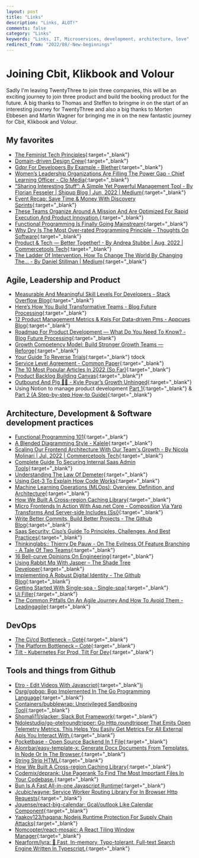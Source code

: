 ```yaml
---
layout: post
title: "Links"
description: "Links, ALOT!"
comments: false
category: "Links"
keywords: "Links, IT, Microservices, development, architecture, love"
redirect_from: "2022/08/-New-beginnings"
---
```


<!-- markdownlint-disable MD033 MD020 MD025-->
# Joining Cbit, Klikbook and Volour

Sadly I'm leaving TwentyThree to join three companies, this will be an exciting journey to join three product and build the booking product for the future. A big thanks to Thomas and Steffen to bringme in on the start of an interesting journey for TwentyThree and also a big thanks to Morten Ebbesen and Martin Wagner for bringing me in on the new fantastic journey for Cbit, Klikbook and Volour.

## My favorites<a name="favorites"></a>

- [The Feminist Tech Principles](https://superrr.net/feministtech/principles/){:target="_blank"}
- [Domain-driven Design Crew](https://github.com/ddd-crew){:target="_blank"}
- [Gdpr For Developers By Example - Blether](https://blog.blether.chat/2022/08/03/gdpr-for-developers-by-example/){:target="_blank"}
- [Women’s Leadership Organizations Are Filling The Power Gap - Chief Learning Officer - Clo Media](https://www.chieflearningofficer.com/2022/06/20/womens-leadership-organizations-are-filling-the-power-gap/){:target="_blank"}
- [“Sharing Interesting Stuff”: A Simple Yet Powerful Management Tool - By Florian Fesseler | Shipup Blog | Jun, 2022 | Medium](https://medium.com/shipup-blog/sharing-interesting-stuff-a-simple-yet-powerful-management-tool-771d3c2b39b7){:target="_blank"}
- [Event Recap: Save Time & Money With Discovery Sprints](https://thoughtbot.com/blog/event-recap-save-time-money-with-discovery-sprints){:target="_blank"}
- [These Teams Organize Around A Mission And Are Optimized For Rapid Execution And Product Innovation.](https://newsletter.pragmaticengineer.com/p/the-platform-and-program-split-at){:target="_blank"}
- [Functional Programming Is Finally Going Mainstream](https://github.com/readme/featured/functional-programming){:target="_blank"}
- [Why Dry Is The Most Over-rated Programming Principle - Thoughts On Software](https://gordonc.bearblog.dev/dry-most-over-rated-programming-principle/){:target="_blank"}
- [Product & Tech — Better Together! - By Andrea Stubbe | Aug, 2022 | Commercetools Tech](https://techblog.commercetools.com/product-tech-better-together-7d8ced10d83f){:target="_blank"}
- [The Ladder Of Intervention. How To Change The World By Changing The… - By Daniel Stillman | Medium](https://daniel-stillman.medium.com/the-ladder-of-intervention-d345969fdd00){:target="_blank"}

## Agile, Leadership and Product<a name="agile"></a>

- [Measurable And Meaningful Skill Levels For Developers - Stack Overflow Blog](https://stackoverflow.blog/2022/07/28/measurable-and-meaningful-skill-levels-for-developers/){:target="_blank"}
- [Here’s How You Build Transformative Teams - Blog Future Processing](https://www.future-processing.com/blog/heres-how-you-build-transformative-teams/){:target="_blank"}
- [12 Product Management Metrics & Kpis For Data-driven Pms - Appcues Blog](https://www.appcues.com/blog/product-management-metrics){:target="_blank"}
- [Roadmap For Product Development — What Do You Need To Know? - Blog Future Processing](https://www.future-processing.com/blog/roadmap-for-product-development/#product-manager-vs-product-owner){:target="_blank"}
- [Growth Competency Model: Build Stronger Growth Teams — Reforge](https://www.reforge.com/blog/the-growth-competency-model){:target="_blank"}
- [Your Guide To Reverse Trials](https://openviewpartners.com/blog/your-guide-to-reverse-trials/){:target="_blank"} tdock
- [Service Level Agreement - Common Paper](https://commonpaper.com/standards/service-level-agreement/#all-formats){:target="_blank"}
- [The 10 Most Popular Articles In 2022 (So Far)](https://sloanreview.mit.edu/article/the-10-most-popular-articles-in-2022-so-far/){:target="_blank"}
- [Product Backlog Building Canvas](https://martinfowler.com/articles/product-backlog-building-canvas.html){:target="_blank"}†
- [Outbound And Plg 🤼‍♂️ - Kyle Poyar’s Growth Unhinged](https://kylepoyar.substack.com/p/your-guide-to-outbound-and-plg){:target="_blank"} 
- Using Notion to manage product development [Part 1](https://thoughtbot.com/blog/using-notion-to-manage-product-development){:target="_blank"} & [Part 2 (A Step-by-step How-to Guide)](https://thoughtbot.com/blog/using-notion-to-manage-product-development-part-2){:target="_blank"}

## Architecture, Development & Software development practices <a name="development"></a>

- [Functional Programming 101](https://github.com/readme/guides/functional-programming-basics){:target="_blank"}
- [A Blended Diagramming Style - Kalele](https://kalele.io/a-blended-diagramming-style/){:target="_blank"}
- [Scaling Our Frontend Architecture With Our Team's Growth - By Nicola Molinari | Jul, 2022 | Commercetools Tech](https://techblog.commercetools.com/scaling-our-frontend-architecture-with-our-teams-growth-9ecd36abcece){:target="_blank"}
- [Complete Guide To Securing Internal Saas Admin Tools](https://www.lastweekasavciso.com/p/securing-saas-app-internal-admin-tools){:target="_blank"}
- [Understanding The Law Of Demeter](https://blog.testdouble.com/posts/2022-06-15-law-of-demeter/){:target="_blank"}
- [Using Gpt-3 To Explain How Code Works](https://simonwillison.net/2022/Jul/9/gpt-3-explain-code/){:target="_blank"}
- [Machine Learning Operations (MLOps): Overview, Definition, and Architecture](https://arxiv.org/pdf/2205.02302.pdf){:target="_blank"}
- [How We Built A Cross-region Caching Library](https://www.wix.engineering/post/how-we-built-a-cross-region-caching-library){:target="_blank"}
- [Micro Frontends In Action With Asp.net Core - Composition Via Yarp Transforms And Server-side Includes (Ssi)](https://www.tpeczek.com/2022/07/micro-frontends-in-action-with-aspnet.html){:target="_blank"}
- [Write Better Commits, Build Better Projects - The Github Blog](https://github.blog/2022-06-30-write-better-commits-build-better-projects/){:target="_blank"}
- [Saas Security: Ciso’s Guide To Principles, Challenges, And Best Practices](https://www.simform.com/blog/saas-security/){:target="_blank"}
- [Thinkinglabs:: Thierry De Pauw - On The Evilness Of Feature Branching - A Tale Of Two Teams](https://thinkinglabs.io/articles/2021/07/14/on-the-evilness-of-feature-branching-a-tale-of-two-teams.html){:target="_blank"}
- [16 Bell-curve Opinions On Engineering](https://matt-rickard.com/bell-curve-ideas/){:target="_blank"}
- [Using Rabbit Mq With Jasper – The Shade Tree Developer](https://jeremydmiller.com/2022/06/21/using-rabbit-mq-with-jasper/){:target="_blank"}
- [Implementing A Robust Digital Identity - The Github Blog](https://github.blog/2022-06-10-implementing-a-robust-digital-identity/){:target="_blank"}
- [Getting Started With Single-spa - Single-spa](https://single-spa.js.org/docs/getting-started-overview/){:target="_blank"}
- [Ui Filler](https://www.uifiller.com/){:target="_blank"}
- [The Common Pitfalls On An Agile Journey And How To Avoid Them - Leadingagile](https://www.leadingagile.com/2022/06/the-common-pitfalls-on-an-agile-journey-and-how-to-avoid-them/){:target="_blank"}

## DevOps<a name="devops"></a>

- [The Ci/cd Bottleneck – Coté](https://cote.io/2022/08/02/the-ci-cd-bottleneck/){:target="_blank"}
- [The Platform Bottleneck – Coté](https://cote.io/2022/08/01/the-platform-bottleneck/){:target="_blank"}
- [Tilt - Kubernetes For Prod, Tilt For Dev](https://tilt.dev/){:target="_blank"}

## Tools and things from Github <a name="tools"></a>

- [Etro - Edit Videos With Javascript](https://etrojs.dev/#usage){:target="_blank"}j
- [Osrg/gobgp: Bgp Implemented In The Go Programming Language](https://github.com/osrg/gobgp){:target="_blank"}
- [Containers/bubblewrap: Unprivileged Sandboxing Tool](https://github.com/containers/bubblewrap){:target="_blank"}
- [Shomali11/slacker: Slack Bot Framework](https://github.com/shomali11/slacker){:target="_blank"}
- [Ndolestudio/go-otelroundtripper: Go Http.roundtripper That Emits Open Telemetry Metrics. This Helps You Easily Get Metrics For All External Apis You Interact With.](https://github.com/NdoleStudio/go-otelroundtripper){:target="_blank"}
- [Pocketbase - Open Source Backend In 1 File](https://pocketbase.io/){:target="_blank"}
- [Alonrbar/easy-template-x: Generate Docx Documents From Templates, In Node Or In The Browser.](https://github.com/alonrbar/easy-template-x){:target="_blank"}
- [String Strip HTML](https://www.codsen.com/os/string-strip-html/){:target="_blank"}
- [How We Built A Cross-region Caching Library](https://www.wix.engineering/post/how-we-built-a-cross-region-caching-library){:target="_blank"}
- [Codemix/deprank: Use Pagerank To Find The Most Important Files In Your Codebase.](https://github.com/codemix/deprank){:target="_blank"}
- [Bun Is A Fast All-in-one Javascript Runtime](https://bun.sh/){:target="_blank"}
- [Jcubic/wayne: Service Worker Routing Library For In Browser Http Requests](https://github.com/jcubic/wayne){:target="_blank"}
- [Jquense/react-big-calendar: Gcal/outlook Like Calendar Component](https://github.com/jquense/react-big-calendar){:target="_blank"}
- [Yaakov123/hagana: Nodejs Runtime Protection For Supply Chain Attacks](https://github.com/yaakov123/hagana){:target="_blank"}
- [Nomcopter/react-mosaic: A React Tiling Window Manager](https://github.com/nomcopter/react-mosaic){:target="_blank"}
- [Nearform/lyra: 🌌 Fast, In-memory, Typo-tolerant, Full-text Search Engine Written In Typescript.](https://github.com/nearform/lyra){:target="_blank"}
